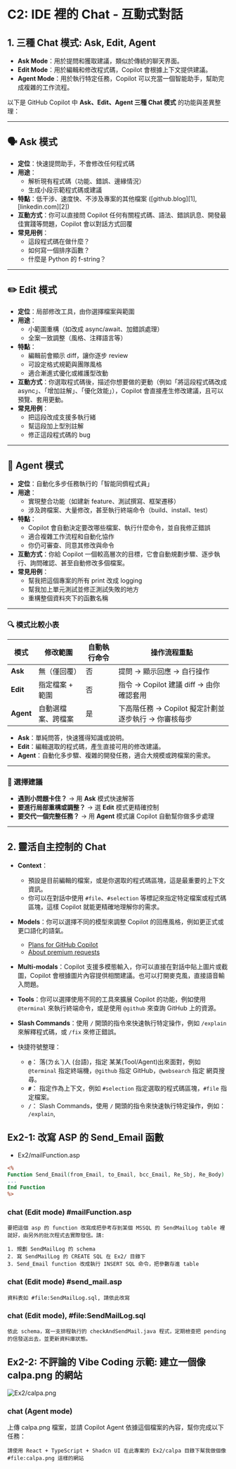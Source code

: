 # C2: IDE 裡的 Chat - 互動式對話

## 1. 三種 Chat 模式: Ask, Edit, Agent
* **Ask Mode**：用於提問和獲取建議，類似於傳統的聊天界面。
* **Edit Mode**：用於編輯和修改程式碼，Copilot 會根據上下文提供建議。
* **Agent Mode**：用於執行特定任務，Copilot 可以充當一個智能助手，幫助完成複雜的工作流程。

以下是 GitHub Copilot 中 **Ask、Edit、Agent 三種 Chat 模式** 的功能與差異整理：

---

## 🗣️ Ask 模式

* **定位**：快速提問助手，不會修改任何程式碼
* **用途**：
  * 解析現有程式碼（功能、錯誤、邊緣情況）
  * 生成小段示範程式碼或建議
* **特點**：低干涉、速度快、不涉及專案的其他檔案 ([github.blog][1], [linkedin.com][2])
* **互動方式**：你可以直接問 Copilot 任何有關程式碼、語法、錯誤訊息、開發最佳實踐等問題，Copilot 會以對話方式回覆
* **常見用例**：
  - 這段程式碼在做什麼？
  - 如何寫一個排序函數？
  - 什麼是 Python 的 f-string？

---

## ✏️ Edit 模式

* **定位**：局部修改工具，由你選擇檔案與範圍
* **用途**：
  * 小範圍重構（如改成 async/await、加錯誤處理）
  * 全案一致調整（風格、注釋語言等）
* **特點**：
  * 編輯前會顯示 diff，讓你逐步 review
  * 可設定格式規範與團隊風格
  * 適合漸進式優化或維護型改動
* **互動方式**：你選取程式碼後，描述你想要做的更動（例如「將這段程式碼改成 async」、「增加註解」、「優化效能」），Copilot 會直接產生修改建議，且可以預覽、套用更動。
* **常見用例**：
  - 把這段改成支援多執行緒
  - 幫這段加上型別註解
  - 修正這段程式碼的 bug

---

## 🤖 Agent 模式

* **定位**：自動化多步任務執行的「智能同儕程式員」
* **用途**：
  * 實現整合功能（如建新 feature、測試撰寫、框架遷移）
  * 涉及跨檔案、大量修改，甚至執行終端命令（build、install、test）
* **特點**：
  * Copilot 會自動決定要改哪些檔案、執行什麼命令，並自我修正錯誤
  * 適合複雜工作流程和自動化協作
  * 你仍可審查、同意其修改與命令
* **互動方式**：你給 Copilot 一個較高層次的目標，它會自動規劃步驟、逐步執行、詢問確認、甚至自動修改多個檔案。
* **常見用例**：
  - 幫我把這個專案的所有 print 改成 logging
  - 幫我加上單元測試並修正測試失敗的地方
  - 重構整個資料夾下的函數名稱

---

### 🔍 模式比較小表

| 模式        | 修改範圍      | 自動執行命令  | 操作流程重點   |
| --------- | --------- | ------------------- | --------------------------------- |
| **Ask**   | 無（僅回覆）    | 否   | 提問 → 顯示回應 → 自行操作                  |
| **Edit**  | 指定檔案 + 範圍 | 否 | 指令 → Copilot 建議 diff → 由你確認套用     |
| **Agent** | 自動選檔案、跨檔案 | 是 | 下高階任務 → Copilot 擬定計劃並逐步執行 → 你審核每步 |


- **Ask**：單純問答，快速獲得知識或說明。
- **Edit**：編輯選取的程式碼，產生直接可用的修改建議。
- **Agent**：自動化多步驟、複雜的開發任務，適合大規模或跨檔案的需求。
---

### 📌 選擇建議

* **遇到小問題卡住？** → 用 **Ask** 模式快速解答
* **要進行局部重構或調整？** → 選 **Edit** 模式更精確控制
* **要交代一個完整任務？** → 用 **Agent** 模式讓 Copilot 自動幫你做多步處理

---

## 2. 靈活自主控制的 Chat

* **Context**：
    - 預設是目前編輯的檔案，或是你選取的程式碼區塊，這是最重要的上下文資訊。
    - 你可以在對話中使用 `#file`、`#selection` 等標記來指定特定檔案或程式碼區塊，這樣 Copilot 就能更精確地理解你的需求。

* **Models**：你可以選擇不同的模型來調整 Copilot 的回應風格，例如更正式或更口語化的語氣。
    - [Plans for GitHub Copilot](https://docs.github.com/en/copilot/about-github-copilot/plans-for-github-copilot)
    - [About premium requests](https://docs.github.com/en/copilot/managing-copilot/monitoring-usage-and-entitlements/about-premium-requests)

* **Multi-modals**：Copilot 支援多模態輸入，你可以直接在對話中貼上圖片或截圖，Copilot 會根據圖片內容提供相關建議。也可以打開麥克風，直接語音輸入問題。

* **Tools**：你可以選擇使用不同的工具來擴展 Copilot 的功能，例如使用 `@terminal` 來執行終端命令，或是使用 `@github` 來查詢 GitHub 上的資源。
* **Slash Commands**：使用 `/` 開頭的指令來快速執行特定操作，例如 `/explain` 來解釋程式碼，或 `/fix` 來修正錯誤。
* 快捷符號整理：
    - **`@`**： 落(ㄌㄠˋ)人 (台語)，指定 某某(Tool/Agent)出來面對，例如 `@terminal` 指定終端機，`@github` 指定 GitHub，`@websearch` 指定 網頁搜尋。
    - **`#`**： 指定作為上下文，例如 `#selection` 指定選取的程式碼區塊，`#file` 指定檔案。
    - **`/`**： Slash Commands，使用 `/` 開頭的指令來快速執行特定操作，例如： `/explain`, 

## Ex2-1: 改寫 ASP 的 Send_Email 函數

* Ex2/mailFunction.asp

```asp
<%
Function Send_Email(from_Email, to_Email, bcc_Email, Re_Sbj, Re_Body)
...
End Function
%>
```
### chat (Edit mode) #mailFunction.asp

```text
要把這個 asp 的 function 改寫成把參考存到某個 MSSQL 的 SendMailLog table 裡就好，由另外的批次程式去實際發信。請:

1. 規劃 SendMailLog 的 schema
2. 寫 SendMailLog 的 CREATE SQL 在 Ex2/ 目錄下
3. Send_Email function 改成執行 INSERT SQL 命令，把參數存進 table
```

### chat (Edit mode) #send_mail.asp

```Edit mode
資料表如 #file:SendMailLog.sql, 請依此改寫
```

### chat (Edit mode), #file:SendMailLog.sql


```Edit mode
依此 schema，寫一支排程執行的 checkAndSendMail.java 程式，定期檢查把 pending 的信發送出去，並更新資料庫狀態。
```

## Ex2-2: 不評論的 Vibe Coding 示範: 建立一個像 calpa.png 的網站

![Ex2/calpa.png](C2/calpa.png)

### chat (Agent mode)

上傳 calpa.png 檔案，並請 Copilot Agent 依據這個檔案的內容，幫你完成以下任務：
```text
請使用 React + TypeScript + Shadcn UI 在此專案的 Ex2/calpa 目錄下幫我做個像
#file:calpa.png 這樣的網站

```
